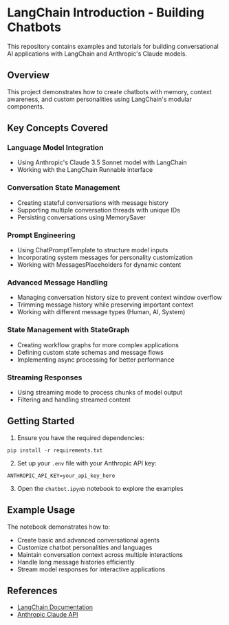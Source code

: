 # LangChain Introduction - Building Chatbots

This repository contains examples and tutorials for building conversational AI
applications with LangChain and Anthropic's Claude models.

## Overview

This project demonstrates how to create chatbots with memory, context awareness,
and custom personalities using LangChain's modular components.

## Key Concepts Covered

### Language Model Integration

- Using Anthropic's Claude 3.5 Sonnet model with LangChain
- Working with the LangChain Runnable interface

### Conversation State Management

- Creating stateful conversations with message history
- Supporting multiple conversation threads with unique IDs
- Persisting conversations using MemorySaver

### Prompt Engineering

- Using ChatPromptTemplate to structure model inputs
- Incorporating system messages for personality customization
- Working with MessagesPlaceholders for dynamic content

### Advanced Message Handling

- Managing conversation history size to prevent context window overflow
- Trimming message history while preserving important context
- Working with different message types (Human, AI, System)

### State Management with StateGraph

- Creating workflow graphs for more complex applications
- Defining custom state schemas and message flows
- Implementing async processing for better performance

### Streaming Responses

- Using streaming mode to process chunks of model output
- Filtering and handling streamed content

## Getting Started

1. Ensure you have the required dependencies:

```
pip install -r requirements.txt
```

2. Set up your `.env` file with your Anthropic API key:

```
ANTHROPIC_API_KEY=your_api_key_here
```

3. Open the `chatbot.ipynb` notebook to explore the examples

## Example Usage

The notebook demonstrates how to:

- Create basic and advanced conversational agents
- Customize chatbot personalities and languages
- Maintain conversation context across multiple interactions
- Handle long message histories efficiently
- Stream model responses for interactive applications

## References

- [LangChain Documentation](https://python.langchain.com/docs/)
- [Anthropic Claude API](https://docs.anthropic.com/claude/reference/getting-started-with-claude)

